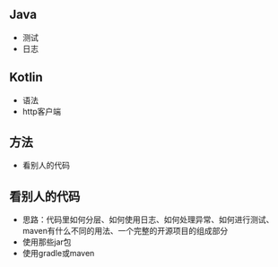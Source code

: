 ## Java
- 测试
- 日志

## Kotlin
- 语法
- http客户端

## 方法
- 看别人的代码

## 看别人的代码
- 思路：代码里如何分层、如何使用日志、如何处理异常、如何进行测试、maven有什么不同的用法、一个完整的开源项目的组成部分
- 使用那些jar包
- 使用gradle或maven